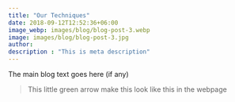 ```yaml
---
title: "Our Techniques"
date: 2018-09-12T12:52:36+06:00
image_webp: images/blog/blog-post-3.webp
image: images/blog/blog-post-3.jpg
author:
description : "This is meta description"
---
```


The main blog text goes here (if any)

> This little green arrow make this look like this in the webpage

